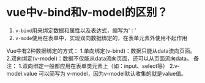 # vue中v-bind和v-model的区别？

1. `v-bind`用来绑定数据和属性以及表达式，缩写为'`：`'
2. `v-mode`使用在表单中，实现双向数据绑定的，在表单元素外使用不起作用

Vue中有2种数据绑定的方式：
1.单向绑定(v-bind)：数据只能从data流向页面。
2.双向绑定(v-model)：数据不仅能从data流向页面，还可以从页面流向data。
备注：
1.双向绑定一般都应用在表单类元素上（如：input、select等）
2.v-model:value 可以简写为 v-model，因为v-model默认收集的就是value值。